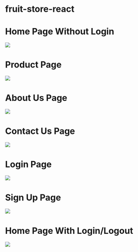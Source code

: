 # fruit-store-react
# Home Page Without Login
<picture>
  <img src="img/fhome.jpeg">
</picture>
<h1>Product Page </h1>
<picture>
  <img src="img/f1.jpeg">
</picture>

<h1>About Us Page</h1>
<picture>
  <img src="img/fabout.jpeg">
</picture>

<h1>Contact Us Page</h1>
<picture>
  <img src="img/fcontact.jpeg">
</picture>

<h1>Login Page</h1>
<picture>
  <img src="img/flogin.jpeg">
</picture>

<h1>Sign Up Page</h1>
<picture>
  <img src="img/fsignup.jpeg">
</picture>

<h1>Home Page With Login/Logout</h1>
<picture>
  <img src="img/fwithlogin.jpeg">
</picture>
